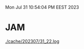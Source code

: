 Mon Jul 31 10:54:04 PM EEST 2023
# JAM
<a href='./cache/202307/31_22.log'>./cache/202307/31_22.log</a>

